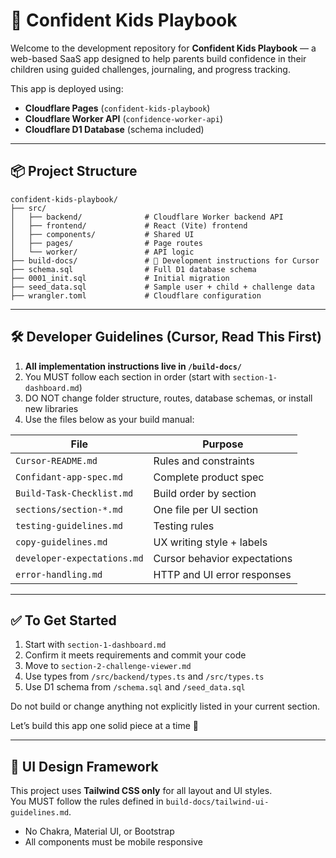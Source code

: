 # 🚀 Confident Kids Playbook

Welcome to the development repository for **Confident Kids Playbook** — a web-based SaaS app designed to help parents build confidence in their children using guided challenges, journaling, and progress tracking.

This app is deployed using:
- **Cloudflare Pages** (`confident-kids-playbook`)
- **Cloudflare Worker API** (`confidence-worker-api`)
- **Cloudflare D1 Database** (schema included)

---

## 📦 Project Structure

```
confident-kids-playbook/
├── src/
│   ├── backend/              # Cloudflare Worker backend API
│   ├── frontend/             # React (Vite) frontend
│   ├── components/           # Shared UI
│   ├── pages/                # Page routes
│   └── worker/               # API logic
├── build-docs/               # 📁 Development instructions for Cursor
├── schema.sql                # Full D1 database schema
├── 0001_init.sql             # Initial migration
├── seed_data.sql             # Sample user + child + challenge data
├── wrangler.toml             # Cloudflare configuration
```

---

## 🛠️ Developer Guidelines (Cursor, Read This First)

1. **All implementation instructions live in `/build-docs/`**
2. You MUST follow each section in order (start with `section-1-dashboard.md`)
3. DO NOT change folder structure, routes, database schemas, or install new libraries
4. Use the files below as your build manual:

| File                                 | Purpose                             |
|--------------------------------------|-------------------------------------|
| `Cursor-README.md`                   | Rules and constraints               |
| `Confidant-app-spec.md`              | Complete product spec               |
| `Build-Task-Checklist.md`            | Build order by section              |
| `sections/section-*.md`              | One file per UI section             |
| `testing-guidelines.md`              | Testing rules                       |
| `copy-guidelines.md`                 | UX writing style + labels           |
| `developer-expectations.md`          | Cursor behavior expectations        |
| `error-handling.md`                  | HTTP and UI error responses         |

---

## ✅ To Get Started

1. Start with `section-1-dashboard.md`
2. Confirm it meets requirements and commit your code
3. Move to `section-2-challenge-viewer.md`
4. Use types from `/src/backend/types.ts` and `/src/types.ts`
5. Use D1 schema from `/schema.sql` and `/seed_data.sql`

Do not build or change anything not explicitly listed in your current section.

Let’s build this app one solid piece at a time 💪


---

## 🎨 UI Design Framework

This project uses **Tailwind CSS only** for all layout and UI styles.  
You MUST follow the rules defined in `build-docs/tailwind-ui-guidelines.md`.  
- No Chakra, Material UI, or Bootstrap
- All components must be mobile responsive
